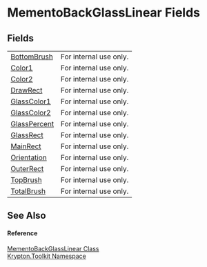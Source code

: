 # MementoBackGlassLinear Fields




## Fields
<table>
<tr>
<td><a href="3b21c415-17fb-24da-80ac-e0c48cead4ec.md">BottomBrush</a></td>
<td>For internal use only.</td></tr>
<tr>
<td><a href="8224c763-5283-4551-f9be-2163e116b5e4.md">Color1</a></td>
<td>For internal use only.</td></tr>
<tr>
<td><a href="f64056b4-cbac-732d-9822-5dca228248ab.md">Color2</a></td>
<td>For internal use only.</td></tr>
<tr>
<td><a href="fd216dce-42ad-1f80-c4d9-3b5a5f29265d.md">DrawRect</a></td>
<td>For internal use only.</td></tr>
<tr>
<td><a href="d92d1d4e-f1ae-f63e-69d6-512b72f07516.md">GlassColor1</a></td>
<td>For internal use only.</td></tr>
<tr>
<td><a href="054372a7-4172-9abd-18a1-2b57cf10c4a2.md">GlassColor2</a></td>
<td>For internal use only.</td></tr>
<tr>
<td><a href="9ca1523b-689b-f9a4-0501-815a53e83e7c.md">GlassPercent</a></td>
<td>For internal use only.</td></tr>
<tr>
<td><a href="dc3e1455-6220-5b40-3ac4-63e75fbc9f74.md">GlassRect</a></td>
<td>For internal use only.</td></tr>
<tr>
<td><a href="2103c240-ca0e-8382-94c5-3354d0af52e5.md">MainRect</a></td>
<td>For internal use only.</td></tr>
<tr>
<td><a href="58a49745-4d92-e06d-2199-4954cd0b511e.md">Orientation</a></td>
<td>For internal use only.</td></tr>
<tr>
<td><a href="33d9bcbc-28f6-68df-7648-d1ec17c26720.md">OuterRect</a></td>
<td>For internal use only.</td></tr>
<tr>
<td><a href="f27beebc-ed05-8c28-c460-5c677258ae35.md">TopBrush</a></td>
<td>For internal use only.</td></tr>
<tr>
<td><a href="b2bf6f6d-e11e-ace3-ebea-556547d78b7a.md">TotalBrush</a></td>
<td>For internal use only.</td></tr>
</table>

## See Also


#### Reference
<a href="b500729d-685d-2490-11a1-74e7e90d4e2c.md">MementoBackGlassLinear Class</a>  
<a href="79d2eac2-21f4-54ff-7552-b20c33c30600.md">Krypton.Toolkit Namespace</a>  
